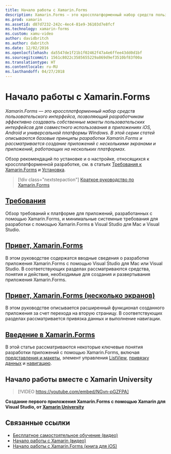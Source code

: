 ```yaml
---
title: Начало работы с Xamarin.Forms
description: Xamarin.Forms — это кроссплатформенный набор средств пользовательского интерфейса, позволяющий разработчикам эффективно создавать собственные макеты пользовательских интерфейсов для совместного использования в приложениях iOS, Android и универсальной платформы Windows. В этой серии статей описываются основы разработки Xamarin.Forms и рассматривается создание приложений с несколькими экранами и работающими на нескольких платформах.
ms.prod: xamarin
ms.assetid: d87d7232-242c-4ec4-81e9-36103d7e8fcf
ms.technology: xamarin-forms
ms.custom: xamu-video
author: davidbritch
ms.author: dabritch
ms.date: 12/02/2016
ms.openlocfilehash: da5547de1f21b1f02462f47a4e6ffee43dd0d1bf
ms.sourcegitcommit: 1561c8022c3585655229a869d9ef3510bf83f00a
ms.translationtype: HT
ms.contentlocale: ru-RU
ms.lasthandoff: 04/27/2018
---
```

# <a name="getting-started-with-xamarinforms"></a>Начало работы с Xamarin.Forms

_Xamarin.Forms — это кроссплатформенный набор средств пользовательского интерфейса, позволяющий разработчикам эффективно создавать собственные макеты пользовательских интерфейсов для совместного использования в приложениях iOS, Android и универсальной платформы Windows. В этой серии статей описываются базовые принципы разработки Xamarin.Forms и рассматривается создание приложений с несколькими экранами и приложений, работающих на нескольких платформах._

Обзор рекомендаций по установке и о настройке, относящихся к кроссплатформенной разработке, см. в статьях [Требования к Xamarin.Forms](installation.md) и [Установка](~/cross-platform/get-started/installation/index.md).

> [!div class="nextstepaction"]
> [Краткое руководство по Xamarin.Forms](~/xamarin-forms/get-started/hello-xamarin-forms/quickstart.md)



## <a name="requirementsinstallationmd"></a>[Требования](installation.md)

Обзор требований к платформе для приложений, разработанных с помощью Xamarin.Forms, и минимальные системные требования для разработки с помощью Xamarin.Forms в Visual Studio для Mac и Visual Studio.

## <a name="hello-xamarinformsxamarin-formsget-startedhello-xamarin-formsindexmd"></a>[Привет, Xamarin.Forms](~/xamarin-forms/get-started/hello-xamarin-forms/index.md)

В этом руководстве содержатся вводные сведения о разработке приложения Xamarin.Forms с помощью Visual Studio для Mac или Visual Studio. В соответствующих разделах рассматриваются средства, понятия и действия, необходимые для создания и развертывания приложения Xamarin.Forms.

## <a name="hello-xamarinforms-multiscreenxamarin-formsget-startedhello-xamarin-forms-multiscreenindexmd"></a>[Привет, Xamarin.Forms (несколько экранов)](~/xamarin-forms/get-started/hello-xamarin-forms-multiscreen/index.md)

В этом руководстве описывается расширенный функционал созданного приложения за счет перехода на вторую страницу. В соответствующих разделах рассматривается привязка данных и выполнение навигации.

## <a name="introduction-to-xamarinformsxamarin-formsget-startedintroduction-to-xamarin-formsmd"></a>[Введение в Xamarin.Forms](~/xamarin-forms/get-started/introduction-to-xamarin-forms.md)

В этой статье рассматриваются некоторые ключевые понятия разработки приложений с помощью Xamarin.Forms, включая [представления и макеты](~/xamarin-forms/get-started/introduction-to-xamarin-forms.md#Views_and_Layouts), элемент управления [ListView](~/xamarin-forms/get-started/introduction-to-xamarin-forms.md#Lists_in_Xamarin_Forms), [привязку данных](~/xamarin-forms/get-started/introduction-to-xamarin-forms.md#Data_Binding) и [навигацию](~/xamarin-forms/get-started/introduction-to-xamarin-forms.md#Navigation).


## <a name="get-started-with-xamarin-university"></a>Начало работы вместе с Xamarin University

> [!VIDEO https://youtube.com/embed/NGvn-pGZFPA]

**Создание первого приложения Xamarin.Forms с помощью Xamarin для Visual Studio, от [Xamarin University](https://university.xamarin.com)**


## <a name="related-links"></a>Связанные ссылки

- [Бесплатное самостоятельное обучение (видео)](https://university.xamarin.com/self-guided)
- [Начало работы с Xamarin (видео)](https://developer.xamarin.com/videos/)
- [Начало работы с Xamarin.Forms (книга для iOS)](https://developer.xamarin.com/workbooks/xamarin-forms/getting-started/GettingStartedWithXamarinForms-ios.workbook)
